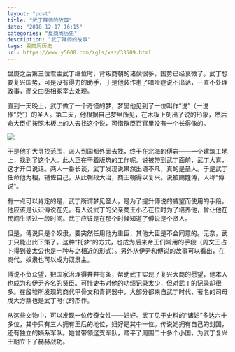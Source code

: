 ```yaml
---
layout: "post"
title: "武丁拜师的故事"
date: "2018-12-17 16:15"
categories: "夏商周历史"
description: "武丁拜师的故事"
tags: 夏商周历史
url: https://www.y5000.com/zgls/xsz/33509.html
---
```






盘庚之后第三位君主武丁继位时，背叛商朝的诸侯很多，国势已经衰微了。武丁想要复兴国势，可是没有得力的助手，于是他装作患了喑哑症说不出话，一直不处理政事，而交由丞相冢宰去处理。

直到一天晚上，武丁做了一个奇怪的梦，梦里他见到了一位叫作“说”（一说作“兑”）的圣人。第二天，他根据自己梦里所见，在木板上刻出了说的形象，然后命大臣们按照木板上的人去找这个说，可惜群臣百官里没有一个长得像的。

![](https://img.y5000.com/uploads/allimg/180921/8-1P92115454L18.jpg)

于是他扩大寻找范围，派人到国都外面去找，终于在北海的傅岩——一个建筑工地上，找到了这个人。此人正在干着版筑的工作呢。说被带到武丁面前，武丁大喜，这才开口说话。两人一番长谈，武丁发现说果然出语不凡，真的是圣人。于是武丁任命他为相，辅佐自己，从此朝政大治，商王朝得以复兴。说被赐姓傅，人称“傅说”。

有一点可以肯定的是，武丁所谓梦见圣人，是为了提升傅说的威望而使用的手段。他应该是认识傅说在先。有人说武丁的父亲商王小乙在位时为了培养他，曾让他在民间生活过一段时间。武丁应该是在那个时候知道了傅说是个贤人。

但是，傅说只是个奴隶，要突然任用他为重臣，其他大臣是不会同意的。无奈，武丁只能出此下策了。这种“托梦”的方式，也成为后来帝王们常用的手段（周文王占卜得到姜太公也是一种与之相近的形式）。另外从伊尹和傅说的故事可以看出，在商代，奴隶也可以成为奴隶主。

傅说不负众望，把国家治理得井井有条，帮助武丁实现了复兴大商的愿望，他本人也成为和伊尹齐名的贤臣。可惜史书对他的功绩记录太少，但对武丁的记录却很多。在殷墟所发现的商代甲骨文和青铜器中，大部分都来自武丁时代，著名的司母戊大方鼎也是武丁时代的杰作。

从这些文物中，可以发现一位传奇女性——妇好。武丁见于史料的“诸妇”多达六十多位，其中只有三人拥有王后的地位，妇好是其中一位。传说她拥有自己的封国，还有独立的嫡系军队。她曾带领这支军队，踏平了周围二十多个小国，为武丁复兴王朝立下了赫赫战功。
